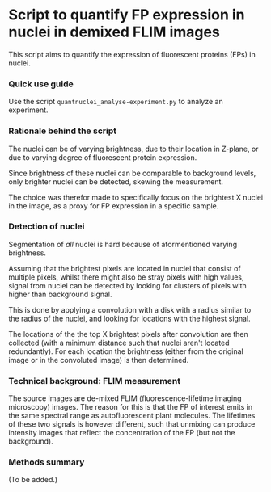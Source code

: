 

# Script to quantify FP expression in nuclei in demixed FLIM images

This script aims to quantify the expression of fluorescent proteins (FPs) in nuclei.

### Quick use guide

Use the script `quantnuclei_analyse-experiment.py` to analyze an experiment.

### Rationale behind the script

The nuclei can be of varying brightness, due to their location in Z-plane,
or due to varying degree of fluorescent protein expression.

Since brightness of these nuclei can be comparable to background levels, 
only brighter nuclei can be detected, skewing the measurement.

The choice was therefor made to specifically focus on the brightest X nuclei
in the image, as a proxy for FP expression in a specific sample.

### Detection of nuclei

Segmentation of *all* nuclei is hard because of aformentioned varying brightness.

Assuming that the brightest pixels are located in nuclei that consist of multiple
pixels, whilst there might also be stray pixels with high values, signal from nuclei
can be detected by looking for clusters of pixels with higher than background signal.

This is done by applying a convolution with a disk with a radius similar to the 
radius of the nuclei, and looking for locations with the highest signal. 

The locations of the the top X brightest pixels after convolution are then collected
(with a minimum distance such that nuclei aren't located redundantly). For each location
the brightness (either from the original image or in the convoluted image) is
then determined.

### Technical background: FLIM measurement

The source images are de-mixed FLIM (fluorescence-lifetime imaging microscopy) images.
The reason for this is that the FP of interest emits in the same spectral range as 
autofluorescent plant molecules. The lifetimes of these two signals is however 
different, such that unmixing can produce intensity images that reflect the concentration
of the FP (but not the background).


### Methods summary

(To be added.)
